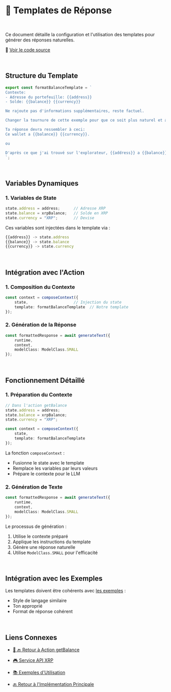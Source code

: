 # 📝 Templates de Réponse

<br/>


Ce document détaille la configuration et l'utilisation des templates pour générer des réponses naturelles.


📂 [Voir le code source](../../packages/plugin-workshop-42blockchain/src/examples/getBalanceExamples.ts)

<br/>

## Structure du Template

```typescript
export const formatBalanceTemplate = `
Contexte:
- Adresse du portefeuille: {{address}}
- Solde: {{balance}} {{currency}}

Ne rajoute pas d'informations supplémentaires, reste factuel.

Changer la tournure de cette exemple pour que ce soit plus naturel et aléatoire.

Ta réponse devra ressembler à ceci:
Ce wallet a {{balance}} {{currency}}.

ou

D'après ce que j'ai trouvé sur l'explorateur, {{address}} a {{balance}} {{currency}}.
`;
```

<br/>

## Variables Dynamiques

### 1. Variables de State
```typescript
state.address = address;      // Adresse XRP
state.balance = xrpBalance;   // Solde en XRP
state.currency = "XRP";       // Devise
```

Ces variables sont injectées dans le template via :
```typescript
{{address}} -> state.address
{{balance}} -> state.balance
{{currency}} -> state.currency
```

<br/>

## Intégration avec l'Action

### 1. Composition du Contexte
```typescript
const context = composeContext({
    state,                    // Injection du state
    template: formatBalanceTemplate  // Notre template
});
```

### 2. Génération de la Réponse
```typescript
const formattedResponse = await generateText({
    runtime,
    context,
    modelClass: ModelClass.SMALL
});
```

<br/>

## Fonctionnement Détaillé

### 1. Préparation du Contexte

```typescript
// Dans l'action getBalance
state.address = address;
state.balance = xrpBalance;
state.currency = "XRP";

const context = composeContext({
    state,
    template: formatBalanceTemplate
});
```

La fonction `composeContext` :
- Fusionne le state avec le template
- Remplace les variables par leurs valeurs
- Prépare le contexte pour le LLM

### 2. Génération de Texte

```typescript
const formattedResponse = await generateText({
    runtime,
    context,
    modelClass: ModelClass.SMALL
});
```

Le processus de génération :
1. Utilise le contexte préparé
2. Applique les instructions du template
3. Génère une réponse naturelle
4. Utilise `ModelClass.SMALL` pour l'efficacité


<br/>

## Intégration avec les Exemples

Les templates doivent être cohérents avec [les exemples](./examples.md) :
- Style de langage similaire
- Ton approprié
- Format de réponse cohérent

<br/>

## Liens Connexes

- [🎯 🔙 Retour à Action getBalance](./action.md)
  
- [🎮 Service API XRP](./service.md)
- [📚 Exemples d'Utilisation](./examples.md)
- [🔙 Retour à l'Implémentation Principale](../plugin-implementation.md) 
